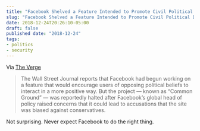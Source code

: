 ```yaml
---
title: "Facebook Shelved a Feature Intended to Promote Civil Political Discourse"
slug: "Facebook Shelved a Feature Intended to Promote Civil Political Discourse"
date: 2018-12-24T20:26:10-05:00
draft: false
published date: "2018-12-24"
tags:
- politics
- security
---
```


Via [The Verge][1]

>The Wall Street Journal reports that Facebook had begun working on a feature that would encourage users of opposing political beliefs to interact in a more positive way. But the project — known as “Common Ground” — was reportedly halted after Facebook’s global head of policy raised concerns that it could lead to accusations that the site was biased against conservatives.

Not surprising. Never expect Facebook to do the right thing.

[1]: https://www.theverge.com/2018/12/23/18154111/facebook-common-grounds-feature-conservative-bias-concerns-shelved-joel-kaplan
